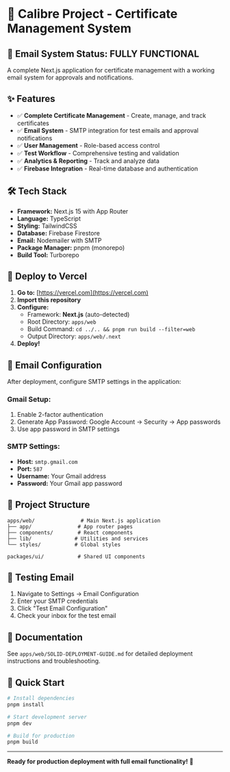# 🚀 Calibre Project - Certificate Management System

## 📧 **Email System Status: FULLY FUNCTIONAL**

A complete Next.js application for certificate management with a working email system for approvals and notifications.

## ✨ **Features**

- ✅ **Complete Certificate Management** - Create, manage, and track certificates
- ✅ **Email System** - SMTP integration for test emails and approval notifications
- ✅ **User Management** - Role-based access control
- ✅ **Test Workflow** - Comprehensive testing and validation
- ✅ **Analytics & Reporting** - Track and analyze data
- ✅ **Firebase Integration** - Real-time database and authentication

## 🛠️ **Tech Stack**

- **Framework:** Next.js 15 with App Router
- **Language:** TypeScript
- **Styling:** TailwindCSS
- **Database:** Firebase Firestore
- **Email:** Nodemailer with SMTP
- **Package Manager:** pnpm (monorepo)
- **Build Tool:** Turborepo

## 🚀 **Deploy to Vercel**

1. **Go to:** [https://vercel.com](https://vercel.com)
2. **Import this repository**
3. **Configure:**
   - Framework: **Next.js** (auto-detected)
   - Root Directory: `apps/web`
   - Build Command: `cd ../.. && pnpm run build --filter=web`
   - Output Directory: `apps/web/.next`
4. **Deploy!**

## 📧 **Email Configuration**

After deployment, configure SMTP settings in the application:

### Gmail Setup:
1. Enable 2-factor authentication
2. Generate App Password: Google Account → Security → App passwords
3. Use app password in SMTP settings

### SMTP Settings:
- **Host:** `smtp.gmail.com`
- **Port:** `587`
- **Username:** Your Gmail address
- **Password:** Your Gmail app password

## 📁 **Project Structure**

```
apps/web/               # Main Next.js application
├── app/               # App router pages
├── components/        # React components
├── lib/              # Utilities and services
└── styles/           # Global styles

packages/ui/           # Shared UI components
```

## 🧪 **Testing Email**

1. Navigate to Settings → Email Configuration
2. Enter your SMTP credentials
3. Click "Test Email Configuration"
4. Check your inbox for the test email

## 📖 **Documentation**

See `apps/web/SOLID-DEPLOYMENT-GUIDE.md` for detailed deployment instructions and troubleshooting.

## 🎯 **Quick Start**

```bash
# Install dependencies
pnpm install

# Start development server
pnpm dev

# Build for production
pnpm build
```

---

**Ready for production deployment with full email functionality!** 🎉